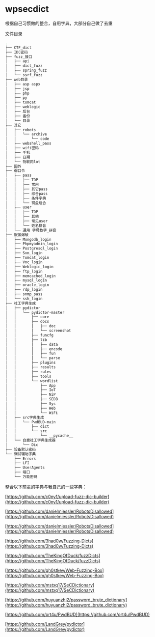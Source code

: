 # wpsecdict
根据自己习惯做的整合，自用字典，大部分自己做了去重

文件目录
```bash
.
├── CTF_dict
├── IDC密码
├── fuzz_接口
│   ├── api
│   ├── dict_fuzz
│   ├── spring_fuzz
│   └── ssrf_fuzz
├── web目录
│   ├── asp aspx
│   ├── jsp
│   ├── php
│   ├── py
│   ├── tomcat
│   ├── weblogic
│   ├── 后台
│   ├── 备份
│   └── 目录
├── 其它
│   ├── robots
│   │   └── archive
│   │       └── code
│   ├── webshell_pass
│   ├── wifi密码
│   ├── 手机
│   ├── 日期
│   └── 物联网lot
├── 国外
├── 弱口令
│   ├── pass
│   │   ├── TOP
│   │   ├── 常用
│   │   ├── 其它pass
│   │   ├── 综合pass
│   │   ├── 条件字典
│   │   └── 键盘组合
│   ├── user
│   │   ├── TOP
│   │   ├── 其他
│   │   ├── 常见user
│   │   └── 姓名拼音
│   └── 通用 字母数字_拼音
├── 服务爆破
│   ├── Mongodb_login
│   ├── Phpmyadmin_login
│   ├── Postgresql_login
│   ├── Svn_login
│   ├── Tomcat_login
│   ├── Vnc_login
│   ├── Weblogic_login
│   ├── ftp_login
│   ├── memcached_login
│   ├── mysql_login
│   ├── oracle_login
│   ├── rdp_login
│   ├── snmp_pass
│   └── ssh_login
├── 社工字典生成
│   ├── pydictor
│   │   └── pydictor-master
│   │       ├── core
│   │       ├── docs
│   │       │   ├── doc
│   │       │   └── screenshot
│   │       ├── funcfg
│   │       ├── lib
│   │       │   ├── data
│   │       │   ├── encode
│   │       │   ├── fun
│   │       │   └── parse
│   │       ├── plugins
│   │       ├── results
│   │       ├── rules
│   │       ├── tools
│   │       └── wordlist
│   │           ├── App
│   │           ├── IoT
│   │           ├── NiP
│   │           ├── SEDB
│   │           ├── Sys
│   │           ├── Web
│   │           └── WiFi
│   ├── src字典生成
│   │   └── PwdBUD-main
│   │       ├── dict
│   │       └── src
│   │           └── __pycache__
│   └── 白鹿社工字典生成器
│       └── Dic
├── 设备默认密码
└── 调试辅助字典
    ├── Errors
    ├── LFI
    ├── UserAgents
    ├── 端口
    └── 万能密码
```

整合以下前辈的字典与我自己的一些字典：

[https://github.com/c0ny1/upload-fuzz-dic-builder](https://github.com/c0ny1/upload-fuzz-dic-builder)

[https://github.com/danielmiessler/RobotsDisallowed](https://github.com/danielmiessler/RobotsDisallowed)

[https://github.com/danielmiessler/RobotsDisallowed](https://github.com/danielmiessler/RobotsDisallowed)

[https://github.com/3had0w/Fuzzing-Dicts](https://github.com/3had0w/Fuzzing-Dicts)

[https://github.com/TheKingOfDuck/fuzzDicts](https://github.com/TheKingOfDuck/fuzzDicts)

[https://github.com/gh0stkey/Web-Fuzzing-Box](https://github.com/gh0stkey/Web-Fuzzing-Box)

[https://github.com/mstxq17/SeCDictionary](https://github.com/mstxq17/SeCDictionary)


[https://github.com/huyuanzhi2/password_brute_dictionary](https://github.com/huyuanzhi2/password_brute_dictionary)


[https://github.com/ort4u/PwdBUD](https://github.com/ort4u/PwdBUD)


[https://github.com/LandGrey/pydictor](https://github.com/LandGrey/pydictor)